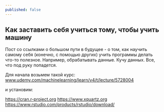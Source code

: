 ```yaml
---
published: false
---
```

## Как заставить себя учиться тому, чтобы учить машину

Пост со ссылками о большом пути в будущее - о том, как научить самому себя (конечно, с помощью других) учить программы делать что-то полезное. Например, обрабатывать данные. Кучу данных. Все, что под руку попадется.

Для начала возьмем такой курс:
www.udemy.com/machinelearning/learn/v4/t/lecture/5728004

и установим:

https://cran.r-project.org
https://www.xquartz.org
https://www.rstudio.com/products/rstudio/download/